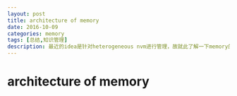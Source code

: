 ```yaml
---
layout: post
title: architecture of memory
date: 2016-10-09
categories: memory
tags: [总结,知识管理]
description: 最近的idea是针对heterogeneous nvm进行管理，故就此了解一下memory的架构。
---
```


# architecture of memory

